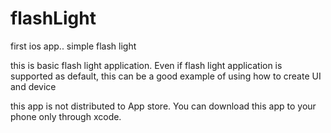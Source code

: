 # flashLight
first ios app.. simple flash light

this is basic flash light application. Even if flash light application is supported as default, this can be a good example of using how to create UI and device

this app is not distributed to App store. You can download this app to your phone only through xcode.
